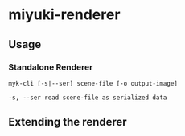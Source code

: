 # miyuki-renderer

## Usage

### Standalone Renderer

```
myk-cli [-s|--ser] scene-file [-o output-image]

-s, --ser read scene-file as serialized data
```



## Extending the renderer

